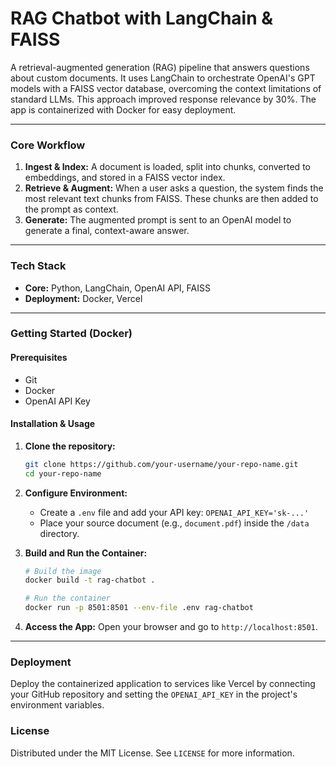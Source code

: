 # RAG Chatbot with LangChain & FAISS

A retrieval-augmented generation (RAG) pipeline that answers questions about custom documents. It uses LangChain to orchestrate OpenAI's GPT models with a FAISS vector database, overcoming the context limitations of standard LLMs. This approach improved response relevance by 30%. The app is containerized with Docker for easy deployment.

-----

### Core Workflow

1.  **Ingest & Index:** A document is loaded, split into chunks, converted to embeddings, and stored in a FAISS vector index.
2.  **Retrieve & Augment:** When a user asks a question, the system finds the most relevant text chunks from FAISS. These chunks are then added to the prompt as context.
3.  **Generate:** The augmented prompt is sent to an OpenAI model to generate a final, context-aware answer.

-----

### Tech Stack

  - **Core:** Python, LangChain, OpenAI API, FAISS
  - **Deployment:** Docker, Vercel

-----

### Getting Started (Docker)

#### Prerequisites

  - Git
  - Docker
  - OpenAI API Key

#### Installation & Usage

1.  **Clone the repository:**

    ```sh
    git clone https://github.com/your-username/your-repo-name.git
    cd your-repo-name
    ```

2.  **Configure Environment:**

      - Create a `.env` file and add your API key: `OPENAI_API_KEY='sk-...'`
      - Place your source document (e.g., `document.pdf`) inside the `/data` directory.

3.  **Build and Run the Container:**

    ```sh
    # Build the image
    docker build -t rag-chatbot .

    # Run the container
    docker run -p 8501:8501 --env-file .env rag-chatbot
    ```

4.  **Access the App:**
    Open your browser and go to `http://localhost:8501`.

-----

### Deployment

Deploy the containerized application to services like Vercel by connecting your GitHub repository and setting the `OPENAI_API_KEY` in the project's environment variables.

### License

Distributed under the MIT License. See `LICENSE` for more information.
